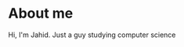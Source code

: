 # About me
Hi, I'm Jahid. Just a guy studying computer science

<!---
jchetti/jchetti is a ✨ special ✨ repository because its `README.md` (this file) appears on your GitHub profile.
You can click the Preview link to take a look at your changes.
--->
